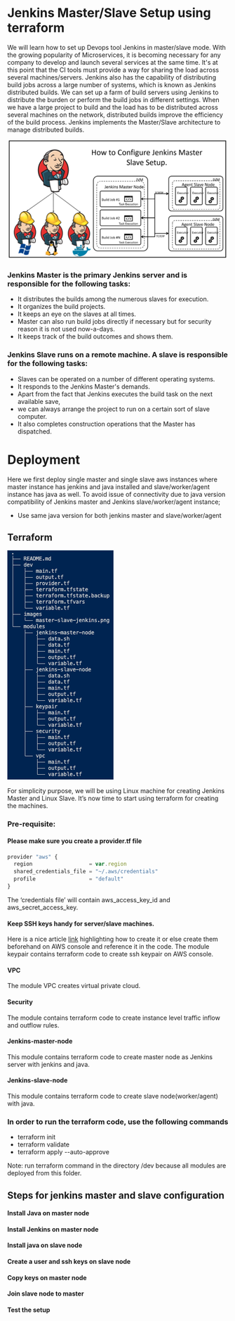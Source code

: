 # Jenkins Master/Slave Setup using terraform

We will learn how to set up Devops tool Jenkins in master/slave mode. With the growing popularity of Microservices, it is becoming necessary for any company to develop and launch several services at the same time. It's at this point that the CI tools must provide a way for sharing the load across several machines/servers. Jenkins also has the capability of distributing build jobs across a large number of systems, which is known as Jenkins distributed builds. We can set up a farm of build servers using Jenkins to distribute the burden or perform the build jobs in different settings. When we have a large project to build and the load has to be distributed across several machines on the network, distributed builds improve the efficiency of the build process. Jenkins implements the Master/Slave architecture to manage distributed builds.

![Logo](images/master-slave-jenkins.png)

### Jenkins Master is the primary Jenkins server and is responsible for the following tasks:

- It distributes the builds among the numerous slaves for execution.
- It organizes the build projects.
- It keeps an eye on the slaves at all times.
- Master can also run build jobs directly if necessary but for security reason it is not used now-a-days.
- It keeps track of the build outcomes and shows them.

### Jenkins Slave runs on a remote machine. A slave is responsible for the following tasks:

- Slaves can be operated on a number of different operating systems.
- It responds to the Jenkins Master's demands.
- Apart from the fact that Jenkins executes the build task on the next available save,
- we can always arrange the project to run on a certain sort of slave computer.
- It also completes construction operations that the Master has dispatched.

# Deployment

Here we first deploy single master and single slave aws instances where master instance has jenkins and java installed and slave/worker/agent instance has java as well. To avoid issue of connectivity due to java version compatibility of Jenkins master and Jenkins slave/worker/agent instance;

- Use same java version for both jenkins master and slave/worker/agent

## Terraform

![Logo](images/project_outline.png)

For simplicity purpose, we will be using Linux machine for creating Jenkins Master and Linux Slave. It’s now time to start using terraform for creating the machines.

### Pre-requisite:

#### Please make sure you create a provider.tf file

```javascript
provider "aws" {
  region                  = var.region
  shared_credentials_file = "~/.aws/credentials"
  profile                 = "default"
}
```

The ‘credentials file’ will contain aws_access_key_id and aws_secret_access_key.

#### Keep SSH keys handy for server/slave machines.

Here is a nice article [link](https://www.digitalocean.com/community/tutorials/how-to-set-up-ssh-keys-2) highlighting how to create it or else create them beforehand on AWS console and reference it in the code.
The module keypair contains terraform code to create ssh keypair on AWS console.

#### VPC

The module VPC creates virtual private cloud.

#### Security

The module contains terraform code to create instance level traffic inflow and outflow rules.

#### Jenkins-master-node

This module contains terraform code to create master node as Jenkins server with jenkins and java.

#### Jenkins-slave-node

This module contains terraform code to create slave node(worker/agent) with java.

### In order to run the terraform code, use the following commands

- terraform init
- terraform validate
- terraform apply --auto-approve

Note: run terraform command in the directory /dev because all modules are deployed from this folder.

## Steps for jenkins master and slave configuration

#### Install Java on master node

#### Install Jenkins on master node

#### Install java on slave node

#### Create a user and ssh keys on slave node

#### Copy keys on master node

#### Join slave node to master

#### Test the setup
